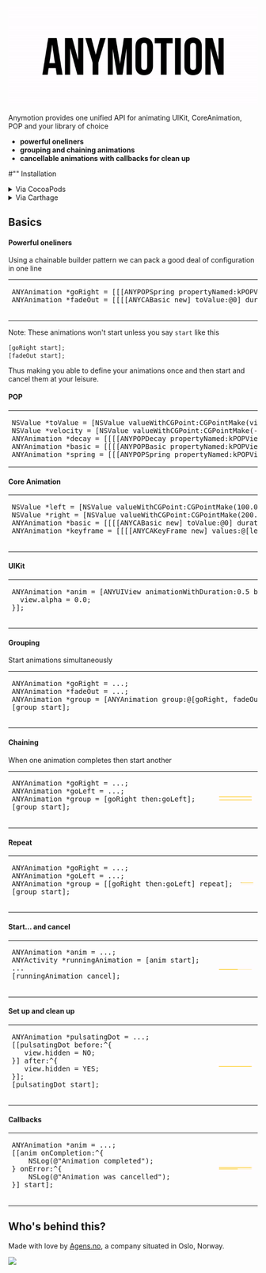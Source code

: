 ![Screenshot](logo_looped.gif)

Anymotion provides one unified API for animating UIKit, CoreAnimation, POP and your library of choice

- **powerful oneliners**
- **grouping and chaining animations**
- **cancellable animations with callbacks for clean up**

#"" Installation


<details>
<summary>Via CocoaPods</summary>

If you're using CocoaPods, you can simply add to your `Podfile`:

```ruby
pod "Anymotion"
```

This will download the `Anymotion` and dependencies in `Pods/` during your next `pod install` exection. You may have to say `pod repo update` first.

##### Import in swift
```swift
import Anymotion
```

##### Import in Objective-C
```objc
#import <Anymotion/Anymotion.h>
```

</details>

<details>
<summary>Via Carthage</summary>

To install SwiftGen via [Carthage](https://github.com/Carthage/Carthage) add to your Cartfile:

```ruby
github "agensdev/anymotion"
```

##### Import in swift
```swift
import Anymotion
```

##### Import in Objective-C
```objc
#import <Anymotion/Anymotion.h>
```

</details>



## Basics

#### Powerful oneliners

Using a chainable builder pattern we can pack a good deal of configuration in one line

<table>
  <tr>
    <td width="400px"><div class="highlight"><pre>
ANYAnimation *goRight = [[[ANYPOPSpring propertyNamed:kPOPViewCenter] toValueWithPoint:right] animationFor:view];
ANYAnimation *fadeOut = [[[[ANYCABasic new] toValue:@0] duration:1] animationFor:view.layer keyPath:@"opacity"];
    </pre></div></td>
    <td>
      <img src="/Meta/Readme/basics.gif?raw=true" alt="GIF" />
    </td>
  </tr>
</table>

Note: These animations won't start unless you say `start` like this
```objc
[goRight start];
[fadeOut start];
```

Thus making you able to define your animations once and then start and cancel them at your leisure.

#### POP
<table>
  <tr>
    <td width="400px"><div class="highlight"><pre>
NSValue *toValue = [NSValue valueWithCGPoint:CGPointMake(view.center.x + 200.0, view.center.y)];
NSValue *velocity = [NSValue valueWithCGPoint:CGPointMake(-50.0, 0.0)];
ANYAnimation *decay = [[[[ANYPOPDecay propertyNamed:kPOPViewCenter] toValue:toValue] velocity:velocity] animationFor:view];
ANYAnimation *basic = [[[[ANYPOPBasic propertyNamed:kPOPViewCenter] toValue:toValue] duration:0.5] animationFor:view];
ANYAnimation *spring = [[[ANYPOPSpring propertyNamed:kPOPViewCenter] toValue:toValue] animationFor:view];    </pre></div></td>
    <td>
      <img src="/Meta/Readme/pop.gif?raw=true" alt="GIF" />
    </td>
  </tr>
</table>

#### Core Animation
<table>
  <tr>
    <td width="400px"><div class="highlight"><pre>
NSValue *left = [NSValue valueWithCGPoint:CGPointMake(100.0, 100.0)];
NSValue *right = [NSValue valueWithCGPoint:CGPointMake(200.0, 100.0)];
ANYAnimation *basic = [[[[ANYCABasic new] toValue:@0] duration:2.0] animationFor:view.layer keyPath:@"opacity"];
ANYAnimation *keyframe = [[[[ANYCAKeyFrame new] values:@[left, right, left, right]] duration:1.0] animationFor:view.layer keyPath:@"position"];
    </pre></div></td>
    <td>
      <img src="/Meta/Readme/core_animation.gif?raw=true" alt="GIF" />
    </td>
  </tr>
</table>

#### UIKit

<table>
  <tr>
    <td width="400px"><div class="highlight"><pre>
ANYAnimation *anim = [ANYUIView animationWithDuration:0.5 block:^{
  view.alpha = 0.0;
}];
    </pre></div></td>
    <td>
      <img src="/Meta/Readme/uikit.gif?raw=true" alt="GIF" />
    </td>
  </tr>
</table>

#### Grouping

Start animations simultaneously

<table>
  <tr>
    <td width="400px"><div class="highlight"><pre>
ANYAnimation *goRight = ...;
ANYAnimation *fadeOut = ...;
ANYAnimation *group = [ANYAnimation group:@[goRight, fadeOut]];
[group start];
    </pre></div></td>
    <td>
      <img src="/Meta/Readme/group.gif?raw=true" alt="GIF" />
    </td>
  </tr>
</table>

#### Chaining

When one animation completes then start another

<table>
  <tr>
    <td width="400px"><div class="highlight"><pre>
ANYAnimation *goRight = ...;
ANYAnimation *goLeft = ...;
ANYAnimation *group = [goRight then:goLeft];
[group start];
    </pre></div></td>
    <td>
      <img src="/Meta/Readme/chain.gif?raw=true" alt="GIF" />
    </td>
  </tr>
</table>

#### Repeat

<table>
  <tr>
    <td width="400px"><div class="highlight"><pre>
ANYAnimation *goRight = ...;
ANYAnimation *goLeft = ...;
ANYAnimation *group = [[goRight then:goLeft] repeat];
[group start];
    </pre></div></td>
    <td>
      <img src="/Meta/Readme/chain_and_repeat.gif?raw=true" alt="GIF" />
    </td>
  </tr>
</table>

#### Start... and cancel

<table>
  <tr>
    <td width="400px"><div class="highlight"><pre>
ANYAnimation *anim = ...;
ANYActivity *runningAnimation = [anim start];
...
[runningAnimation cancel];
    </pre></div></td>
    <td>
      <img src="/Meta/Readme/start_and_cancel.gif?raw=true" alt="GIF" />
    </td>
  </tr>
</table>

#### Set up and clean up

<table>
  <tr>
    <td width="400px"><div class="highlight"><pre>
ANYAnimation *pulsatingDot = ...;
[[pulsatingDot before:^{
   view.hidden = NO;
}] after:^{
   view.hidden = YES;
}];
[pulsatingDot start];
    </pre></div></td>
    <td>
      <img src="/Meta/Readme/setup_and_clean_up.gif?raw=true" alt="GIF" />
    </td>
  </tr>
</table>

#### Callbacks

<table>
  <tr>
    <td width="400px"><div class="highlight"><pre>
ANYAnimation *anim = ...;
[[anim onCompletion:^{
    NSLog(@"Animation completed");
} onError:^{
    NSLog(@"Animation was cancelled");
}] start];
    </pre></div></td>
    <td>
      <img src="/Meta/Readme/callbacks.gif?raw=true" alt="GIF" />
    </td>
  </tr>
</table>



## Who's behind this?

Made with love by [Agens.no](http://agens.no/), a company situated in Oslo, Norway.

[<img src="http://static.agens.no/images/agens_logo_w_slogan_avenir_medium.png" width="340" />](http://agens.no/)
